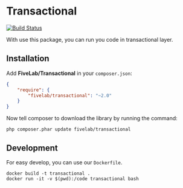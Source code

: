 Transactional
=============

[![Build Status](https://github.com/FiveLab/Transactional/workflows/Testing/badge.svg?branch=master)](https://github.com/FiveLab/Transactional/actions)

With use this package, you can run you code in transactional layer.

Installation
------------

Add **FiveLab/Transactional** in your `composer.json`:

```json
{
    "require": {
        "fivelab/transactional": "~2.0"
    }
}
```

Now tell composer to download the library by running the command:

```shell script
php composer.phar update fivelab/transactional
```

Development
-----------

For easy develop, you can use our `Dockerfile`.

```shell script
docker build -t transactional .
docker run -it -v $(pwd):/code transactional bash
```
